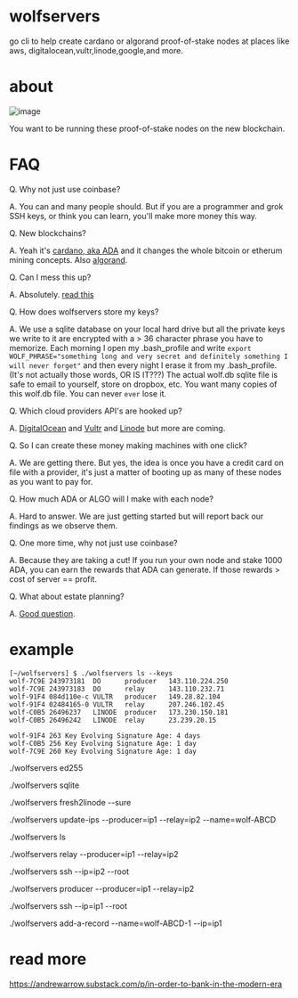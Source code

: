 # wolfservers
go cli to help create cardano or algorand proof-of-stake nodes at places like aws,
digitalocean,vultr,linode,google,and more.

# about

![image](https://cdn.substack.com/image/fetch/w_1456,c_limit,f_auto,q_auto:good,fl_progressive:steep/https%3A%2F%2Fbucketeer-e05bbc84-baa3-437e-9518-adb32be77984.s3.amazonaws.com%2Fpublic%2Fimages%2F0dd7a8b4-77b6-4859-88fd-510c105a16fc_1280x696.jpeg)

You want to be running these proof-of-stake nodes on the new blockchain.

# FAQ

Q. Why not just use coinbase?

A. You can and many people should. But if you are a programmer and grok SSH keys, or think you can learn, you'll make more money this way.

Q. New blockchains?

A. Yeah it's [cardano, aka ADA](https://roadmap.cardano.org/) and it changes the whole bitcoin or etherum mining concepts. Also [algorand](https://developer.algorand.org/).

Q. Can I mess this up?

A. Absolutely. [read this](https://andrewarrow.substack.com/p/in-order-to-bank-in-the-modern-era)

Q. How does wolfservers store my keys?

A. We use a sqlite database on your local hard drive but all the private keys we write to it are encrypted with a > 36 character phrase you have to memorize. Each morning I open my .bash_profile and write `export WOLF_PHRASE="something long and very secret and definitely something I will never forget"` and then every night I erase it from my .bash_profile. (It's not actually those words, OR IS IT???) The actual wolf.db sqlite file is safe to email to yourself, store on dropbox, etc. You want many copies of this wolf.db file. You can never `ever` lose it.

Q. Which cloud providers API's are hooked up?

A. [DigitalOcean](https://m.do.co/c/560b7001e430) and [Vultr](https://www.vultr.com/?ref=8507322) and [Linode](https://www.linode.com) but more are coming.

Q. So I can create these money making machines with one click?

A. We are getting there. But yes, the idea is once you have a credit card on file with a provider, it's just a matter of booting up as many of these nodes as you want to pay for.

Q. How much ADA or ALGO will I make with each node?

A. Hard to answer. We are just getting started but will report back our findings as we observe them.

Q. One more time, why not just use coinbase?

A. Because they are taking a cut! If you run your own node and stake 1000 ADA, you can earn the rewards that ADA can generate. If those rewards > cost of server == profit.

Q. What about estate planning?

A. [Good question](https://law.stackexchange.com/questions/64558/how-does-estate-law-in-usa-ca-handle-crypto-on-hundreds-of-rented-servers-in-the).

# example

```
[~/wolfservers] $ ./wolfservers ls --keys
wolf-7C9E 243973181  DO      producer   143.110.224.250               
wolf-7C9E 243973183  DO      relay      143.110.232.71                
wolf-91F4 084d110e-c VULTR   producer   149.28.82.104                 
wolf-91F4 02484165-0 VULTR   relay      207.246.102.45                
wolf-C0B5 26496237   LINODE  producer   173.230.150.181               
wolf-C0B5 26496242   LINODE  relay      23.239.20.15                  

wolf-91F4 263 Key Evolving Signature Age: 4 days 
wolf-C0B5 256 Key Evolving Signature Age: 1 day 
wolf-7C9E 260 Key Evolving Signature Age: 1 day 
```

./wolfservers ed255

./wolfservers sqlite

./wolfservers fresh2linode --sure

./wolfservers update-ips --producer=ip1 --relay=ip2 --name=wolf-ABCD

./wolfservers ls

./wolfservers relay --producer=ip1 --relay=ip2

./wolfservers ssh --ip=ip2 --root

./wolfservers producer --producer=ip1 --relay=ip2

./wolfservers ssh --ip=ip1 --root

./wolfservers add-a-record --name=wolf-ABCD-1 --ip=ip1

# read more

https://andrewarrow.substack.com/p/in-order-to-bank-in-the-modern-era
